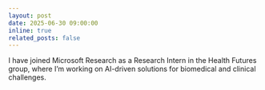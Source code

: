 ```yaml
---
layout: post
date: 2025-06-30 09:00:00
inline: true
related_posts: false
---
```

I have joined Microsoft Research as a Research Intern in the Health Futures group, where I’m working on AI-driven solutions for biomedical and clinical challenges.
